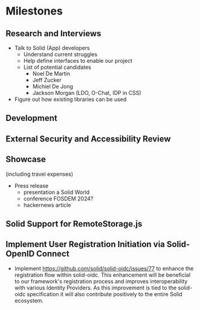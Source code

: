 # Milestones

## Research and Interviews

- Talk to Solid (App) developers
  - Understand current struggles
  - Help define interfaces to enable our project
  - List of potential candidates
    - Noel De Martin
    - Jeff Zucker
    - Michiel De Jong
    - Jackson Morgan (LDO, O-Chat, IDP in CSS)
- Figure out how existing libraries can be used

## Development

## External Security and Accessibility Review

## Showcase

(including travel expenses)

- Press release
  - presentation a Solid World
  - conference FOSDEM 2024?
  - hackernews article

## Solid Support for RemoteStorage.js

## Implement User Registration Initiation via Solid-OpenID Connect
 -  Implement https://github.com/solid/solid-oidc/issues/77 to enhance the registration flow within solid-oidc. This enhancement will be beneficial to our framework's registration process and improves interoperability with various Identity Providers. As this improvement is tied to the solid-oidc specification it will also contribute positively to the entire Solid ecosystem.
